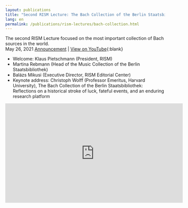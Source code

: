 ```yaml
---
layout: publications
title: "Second RISM Lecture: The Bach Collection of the Berlin Staatsbibliothek"
lang: en
permalink: /publications/rism-lectures/bach-collection.html
---
```


The second RISM Lecture focused on the most important collection of Bach sources in the world.  
May 26, 2021
[Announcement](/events/2021/04/29/second-rism-lecture-bach-collection-berlin-staatsbibliothek.html) | [View on YouTube](https://youtu.be/Op5iQncmZ30){:blank}  

- Welcome: Klaus Pietschmann (President, RISM)   
- Martina Rebmann (Head of the Music Collection of the Berlin Staatsbibliothek)   
- Balázs Mikusi (Executive Director, RISM Editorial Center)   
- Keynote address: Christoph Wolff (Professor Emeritus, Harvard University), The Bach Collection of the Berlin Staatsbibliothek: Reflections on a historical stroke of luck, fateful events, and an enduring research platform  

<iframe width="560" height="315" src="https://www.youtube.com/embed/Op5iQncmZ30" title="YouTube video player" frameborder="0" allow="accelerometer; autoplay; clipboard-write; encrypted-media; gyroscope; picture-in-picture; web-share" allowfullscreen></iframe>  
